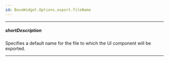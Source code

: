 ```yaml
---
id: BaseWidget.Options.export.fileName
---
```

---
##### shortDescription
Specifies a default name for the file to which the UI component will be exported.

---
